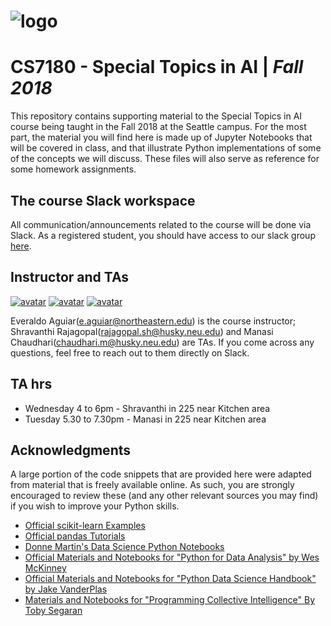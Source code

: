 # ![logo](http://i.imgur.com/SXt4HyF.png)

# CS7180 - Special Topics in AI | _Fall 2018_

This repository contains supporting material to the Special Topics in AI course being taught in the Fall 2018 at the Seattle campus.  For the most part, the material you will find here is made up of Jupyter Notebooks that will be covered in class, and that illustrate Python implementations of some of the concepts we will discuss. These files will also serve as reference for some homework assignments.

## The course Slack workspace

All communication/announcements related to the course will be done via Slack. As a registered student, you should have access to our slack group [here](https://cs7180fall2018.slack.com/).

## Instructor and TAs

[![avatar](http://i.imgur.com/As3mExi.png)](https://www.linkedin.com/in/everaldoaguiar)
[![avatar](https://goo.gl/ciTXrX)](https://www.linkedin.com/in/shravanthi-rajagopal-b0a6bb53/)
[![avatar](https://imgur.com/GbZTsvM.png)](https://www.linkedin.com/in/manasi-chaudhari/)

Everaldo Aguiar(e.aguiar@northeastern.edu) is the course instructor; Shravanthi Rajagopal(rajagopal.sh@husky.neu.edu) and Manasi Chaudhari(chaudhari.m@husky.neu.edu) are TAs.
If you come across any questions, feel  free to reach out to them directly on Slack.

## TA hrs
* Wednesday 4 to 6pm - Shravanthi in 225 near Kitchen area
* Tuesday 5.30 to 7.30pm - Manasi in 225 near Kitchen area

## Acknowledgments

A large portion of the code snippets that are provided here were adapted from material that is freely available online. As such, you are strongly encouraged to review these (and any other relevant sources you may find) if you wish to improve your Python skills.

* [Official scikit-learn Examples](http://scikit-learn.org/stable/auto_examples/)
* [Official pandas Tutorials](http://pandas.pydata.org/pandas-docs/version/0.18.1/tutorials.html)
* [Donne Martin's Data Science Python Notebooks](https://github.com/donnemartin/data-science-ipython-notebooks)
* [Official Materials and Notebooks for "Python for Data Analysis" by Wes McKinney](https://github.com/wesm/pydata-book)
* [Official Materials and Notebooks for "Python Data Science Handbook" by Jake VanderPlas](https://github.com/jakevdp/PythonDataScienceHandbook)
* [Materials and Notebooks for "Programming Collective Intelligence" By Toby Segaran](https://github.com/ferronrsmith/programming-collective-intelligence-code)
